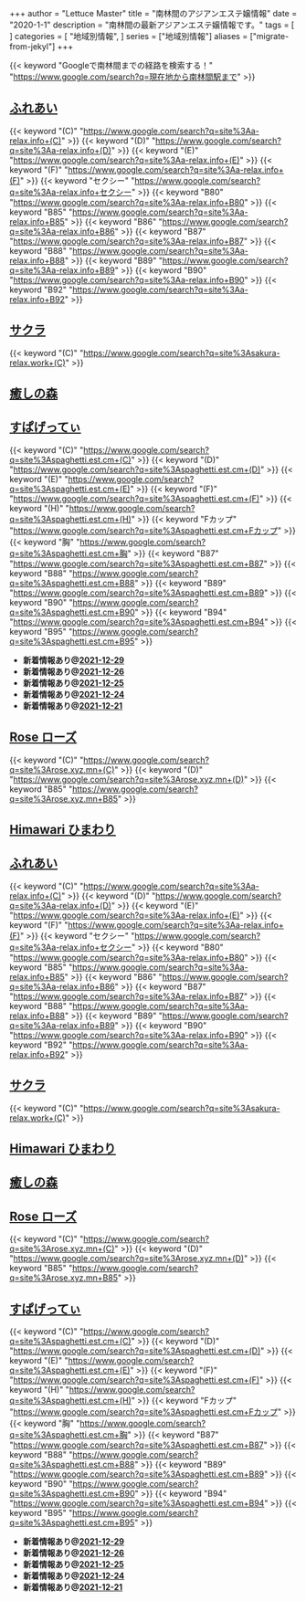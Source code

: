 +++
author = "Lettuce Master"
title = "南林間のアジアンエステ嬢情報"
date = "2020-1-1"
description = "南林間の最新アジアンエステ嬢情報です。"
tags = [
]
categories = [
    "地域別情報",
]
series = ["地域別情報"]
aliases = ["migrate-from-jekyl"]
+++

{{< keyword "Googleで南林間までの経路を検索する！" "https://www.google.com/search?q=現在地から南林間駅まで" >}}

## [ふれあい](http://a-relax.info/)
{{< keyword "(C)" "https://www.google.com/search?q=site%3Aa-relax.info+(C)" >}} {{< keyword "(D)" "https://www.google.com/search?q=site%3Aa-relax.info+(D)" >}} {{< keyword "(E)" "https://www.google.com/search?q=site%3Aa-relax.info+(E)" >}} {{< keyword "(F)" "https://www.google.com/search?q=site%3Aa-relax.info+(F)" >}} {{< keyword "セクシー" "https://www.google.com/search?q=site%3Aa-relax.info+セクシー" >}} {{< keyword "B80" "https://www.google.com/search?q=site%3Aa-relax.info+B80" >}} {{< keyword "B85" "https://www.google.com/search?q=site%3Aa-relax.info+B85" >}} {{< keyword "B86" "https://www.google.com/search?q=site%3Aa-relax.info+B86" >}} {{< keyword "B87" "https://www.google.com/search?q=site%3Aa-relax.info+B87" >}} {{< keyword "B88" "https://www.google.com/search?q=site%3Aa-relax.info+B88" >}} {{< keyword "B89" "https://www.google.com/search?q=site%3Aa-relax.info+B89" >}} {{< keyword "B90" "https://www.google.com/search?q=site%3Aa-relax.info+B90" >}} {{< keyword "B92" "https://www.google.com/search?q=site%3Aa-relax.info+B92" >}} 

## [サクラ](http://sakura-relax.work/)
{{< keyword "(C)" "https://www.google.com/search?q=site%3Asakura-relax.work+(C)" >}} 

## [癒しの森](http://relax-free.info/iyashinomori/)


## [すぱげってぃ](https://spaghetti.est.cm/)
{{< keyword "(C)" "https://www.google.com/search?q=site%3Aspaghetti.est.cm+(C)" >}} {{< keyword "(D)" "https://www.google.com/search?q=site%3Aspaghetti.est.cm+(D)" >}} {{< keyword "(E)" "https://www.google.com/search?q=site%3Aspaghetti.est.cm+(E)" >}} {{< keyword "(F)" "https://www.google.com/search?q=site%3Aspaghetti.est.cm+(F)" >}} {{< keyword "(H)" "https://www.google.com/search?q=site%3Aspaghetti.est.cm+(H)" >}} {{< keyword "Fカップ" "https://www.google.com/search?q=site%3Aspaghetti.est.cm+Fカップ" >}} {{< keyword "胸" "https://www.google.com/search?q=site%3Aspaghetti.est.cm+胸" >}} {{< keyword "B87" "https://www.google.com/search?q=site%3Aspaghetti.est.cm+B87" >}} {{< keyword "B88" "https://www.google.com/search?q=site%3Aspaghetti.est.cm+B88" >}} {{< keyword "B89" "https://www.google.com/search?q=site%3Aspaghetti.est.cm+B89" >}} {{< keyword "B90" "https://www.google.com/search?q=site%3Aspaghetti.est.cm+B90" >}} {{< keyword "B94" "https://www.google.com/search?q=site%3Aspaghetti.est.cm+B94" >}} {{< keyword "B95" "https://www.google.com/search?q=site%3Aspaghetti.est.cm+B95" >}} 

- **新着情報あり@[2021-12-29](/post/2021-12-29)**
- **新着情報あり@[2021-12-26](/post/2021-12-26)**
- **新着情報あり@[2021-12-25](/post/2021-12-25)**
- **新着情報あり@[2021-12-24](/post/2021-12-24)**
- **新着情報あり@[2021-12-21](/post/2021-12-21)**
## [Rose ローズ](https://rose.xyz.mn/)
{{< keyword "(C)" "https://www.google.com/search?q=site%3Arose.xyz.mn+(C)" >}} {{< keyword "(D)" "https://www.google.com/search?q=site%3Arose.xyz.mn+(D)" >}} {{< keyword "B85" "https://www.google.com/search?q=site%3Arose.xyz.mn+B85" >}} 

## [Himawari ひまわり](http://esthe-relax.info/)


## [ふれあい](http://a-relax.info/)
{{< keyword "(C)" "https://www.google.com/search?q=site%3Aa-relax.info+(C)" >}} {{< keyword "(D)" "https://www.google.com/search?q=site%3Aa-relax.info+(D)" >}} {{< keyword "(E)" "https://www.google.com/search?q=site%3Aa-relax.info+(E)" >}} {{< keyword "(F)" "https://www.google.com/search?q=site%3Aa-relax.info+(F)" >}} {{< keyword "セクシー" "https://www.google.com/search?q=site%3Aa-relax.info+セクシー" >}} {{< keyword "B80" "https://www.google.com/search?q=site%3Aa-relax.info+B80" >}} {{< keyword "B85" "https://www.google.com/search?q=site%3Aa-relax.info+B85" >}} {{< keyword "B86" "https://www.google.com/search?q=site%3Aa-relax.info+B86" >}} {{< keyword "B87" "https://www.google.com/search?q=site%3Aa-relax.info+B87" >}} {{< keyword "B88" "https://www.google.com/search?q=site%3Aa-relax.info+B88" >}} {{< keyword "B89" "https://www.google.com/search?q=site%3Aa-relax.info+B89" >}} {{< keyword "B90" "https://www.google.com/search?q=site%3Aa-relax.info+B90" >}} {{< keyword "B92" "https://www.google.com/search?q=site%3Aa-relax.info+B92" >}} 

## [サクラ](http://sakura-relax.work/)
{{< keyword "(C)" "https://www.google.com/search?q=site%3Asakura-relax.work+(C)" >}} 

## [Himawari ひまわり](http://esthe-relax.info/)


## [癒しの森](http://relax-free.info/iyashinomori/)


## [Rose ローズ](https://rose.xyz.mn/)
{{< keyword "(C)" "https://www.google.com/search?q=site%3Arose.xyz.mn+(C)" >}} {{< keyword "(D)" "https://www.google.com/search?q=site%3Arose.xyz.mn+(D)" >}} {{< keyword "B85" "https://www.google.com/search?q=site%3Arose.xyz.mn+B85" >}} 

## [すぱげってぃ](https://spaghetti.est.cm/)
{{< keyword "(C)" "https://www.google.com/search?q=site%3Aspaghetti.est.cm+(C)" >}} {{< keyword "(D)" "https://www.google.com/search?q=site%3Aspaghetti.est.cm+(D)" >}} {{< keyword "(E)" "https://www.google.com/search?q=site%3Aspaghetti.est.cm+(E)" >}} {{< keyword "(F)" "https://www.google.com/search?q=site%3Aspaghetti.est.cm+(F)" >}} {{< keyword "(H)" "https://www.google.com/search?q=site%3Aspaghetti.est.cm+(H)" >}} {{< keyword "Fカップ" "https://www.google.com/search?q=site%3Aspaghetti.est.cm+Fカップ" >}} {{< keyword "胸" "https://www.google.com/search?q=site%3Aspaghetti.est.cm+胸" >}} {{< keyword "B87" "https://www.google.com/search?q=site%3Aspaghetti.est.cm+B87" >}} {{< keyword "B88" "https://www.google.com/search?q=site%3Aspaghetti.est.cm+B88" >}} {{< keyword "B89" "https://www.google.com/search?q=site%3Aspaghetti.est.cm+B89" >}} {{< keyword "B90" "https://www.google.com/search?q=site%3Aspaghetti.est.cm+B90" >}} {{< keyword "B94" "https://www.google.com/search?q=site%3Aspaghetti.est.cm+B94" >}} {{< keyword "B95" "https://www.google.com/search?q=site%3Aspaghetti.est.cm+B95" >}} 

- **新着情報あり@[2021-12-29](/post/2021-12-29)**
- **新着情報あり@[2021-12-26](/post/2021-12-26)**
- **新着情報あり@[2021-12-25](/post/2021-12-25)**
- **新着情報あり@[2021-12-24](/post/2021-12-24)**
- **新着情報あり@[2021-12-21](/post/2021-12-21)**
